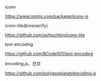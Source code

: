 iconv

https://www.npmjs.com/package/iconv-js



iconv-lite(browserify)

https://github.com/ashtuchkin/iconv-lite



text-encoding

https://github.com/BCode001/text-encoding



encoding.js，日文

https://github.com/polygonplanet/encoding.js